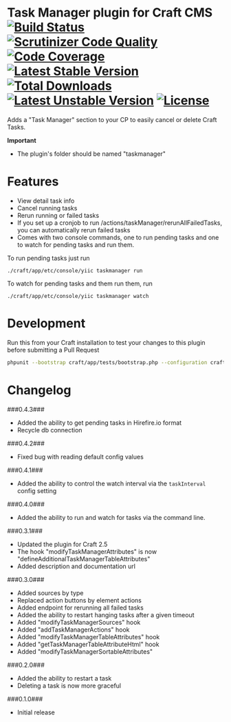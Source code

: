 Task Manager plugin for Craft CMS [![Build Status](https://travis-ci.org/boboldehampsink/taskmanager.svg?branch=develop)](https://travis-ci.org/boboldehampsink/taskmanager) [![Scrutinizer Code Quality](https://scrutinizer-ci.com/g/boboldehampsink/taskmanager/badges/quality-score.png?b=develop)](https://scrutinizer-ci.com/g/boboldehampsink/taskmanager/?branch=develop) [![Code Coverage](https://scrutinizer-ci.com/g/boboldehampsink/taskmanager/badges/coverage.png?b=develop)](https://scrutinizer-ci.com/g/boboldehampsink/taskmanager/?branch=develop) [![Latest Stable Version](https://poser.pugx.org/boboldehampsink/taskmanager/v/stable)](https://packagist.org/packages/boboldehampsink/taskmanager) [![Total Downloads](https://poser.pugx.org/boboldehampsink/taskmanager/downloads)](https://packagist.org/packages/boboldehampsink/taskmanager) [![Latest Unstable Version](https://poser.pugx.org/boboldehampsink/taskmanager/v/unstable)](https://packagist.org/packages/boboldehampsink/taskmanager) [![License](https://poser.pugx.org/boboldehampsink/taskmanager/license)](https://packagist.org/packages/boboldehampsink/taskmanager)
=================

Adds a "Task Manager" section to your CP to easily cancel or delete Craft Tasks.

__Important__  
 - The plugin's folder should be named "taskmanager"

Features
=================
 - View detail task info
 - Cancel running tasks
 - Rerun running or failed tasks
 - If you set up a cronjob to run /actions/taskManager/rerunAllFailedTasks, you can automatically rerun failed tasks
 - Comes with two console commands, one to run pending tasks and one to watch for pending tasks and run them.

To run pending tasks just run

```
./craft/app/etc/console/yiic taskmanager run
```

To watch for pending tasks and them run them, run

```
./craft/app/etc/console/yiic taskmanager watch
```

Development
=================
Run this from your Craft installation to test your changes to this plugin before submitting a Pull Request
```bash
phpunit --bootstrap craft/app/tests/bootstrap.php --configuration craft/plugins/taskmanager/phpunit.xml.dist --coverage-clover coverage.clover craft/plugins/taskmanager/tests
```

Changelog
=================
###0.4.3###
 - Added the ability to get pending tasks in Hirefire.io format
 - Recycle db connection

###0.4.2###
 - Fixed bug with reading default config values

###0.4.1###
 - Added the ability to control the watch interval via the `taskInterval` config setting

###0.4.0###
 - Added the ability to run and watch for tasks via the command line.

###0.3.1###
 - Updated the plugin for Craft 2.5
 - The hook "modifyTaskManagerAttributes" is now "defineAdditionalTaskManagerTableAttributes"
 - Added description and documentation url

###0.3.0###
 - Added sources by type
 - Replaced action buttons by element actions
 - Added endpoint for rerunning all failed tasks
 - Added the ability to restart hanging tasks after a given timeout
 - Added "modifyTaskManagerSources" hook
 - Added "addTaskManagerActions" hook
 - Added "modifyTaskManagerTableAttributes" hook
 - Added "getTaskManagerTableAttributeHtml" hook
 - Added "modifyTaskManagerSortableAttributes"

###0.2.0###
 - Added the ability to restart a task
 - Deleting a task is now more graceful

###0.1.0###
 - Initial release
